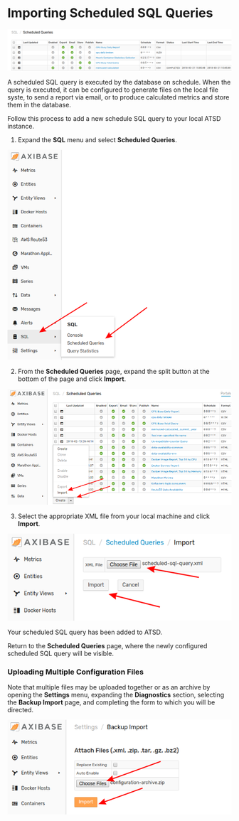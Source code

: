 # Importing Scheduled SQL Queries

![](images/sched-sql.png)

A scheduled SQL query is executed by the database on schedule. When the query is executed, it can be configured to generate files on the local file syste, to send a report via email, or to produce calculated metrics and store them in the database.

Follow this process to add a new schedule SQL query to your local ATSD instance.

1. Expand the **SQL** menu and select **Scheduled Queries**.

![](images/sql-schd.png)

2. From the **Scheduled Queries** page, expand the split button at the bottom of the page and click **Import**.

![](images/sql-split-import.png)

3. Select the appropriate XML file from your local machine and click **Import**.

![](images/import-sql.png)

Your scheduled SQL query has been added to ATSD. 

Return to the **Scheduled Queries** page, where the newly configured scheduled SQL query will be visible.

### Uploading Multiple Configuration Files

Note that multiple files may be uploaded together or as an archive by opening the **Settings** menu, expanding the **Diagnostics** section, selecting the **Backup Import** page, and completing the form to which you will be directed.

![](images/backup-import.png)
